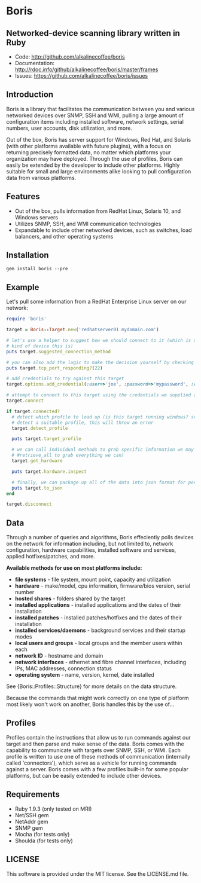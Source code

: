 # Boris
## Networked-device scanning library written in Ruby

* Code: http://github.com/alkalinecoffee/boris
* Documentation: http://rdoc.info/github/alkalinecoffee/boris/master/frames
* Issues: https://github.com/alkalinecoffee/boris/issues

## Introduction
Boris is a library that facilitates the communication between you and various networked devices over SNMP, SSH and WMI, pulling a large amount of configuration items including installed software, network settings, serial numbers, user accounts, disk utilization, and more.

Out of the box, Boris has server support for Windows, Red Hat, and Solaris (with other platforms available with future plugins), with a focus on returning precisely formatted data, no matter which platforms your organization may have deployed.  Through the use of profiles, Boris can easily be extended by the developer to include other platforms.  Highly suitable for small and large environments alike looking to pull configuration data from various platforms.

## Features
* Out of the box, pulls information from RedHat Linux, Solaris 10, and Windows servers
* Utilizes SNMP, SSH, and WMI communication technologies
* Expandable to include other networked devices, such as switches, load balancers, and other operating systems

## Installation
    gem install boris --pre

## Example
Let's pull some information from a RedHat Enterprise Linux server on our network:

```ruby
require 'boris'

target = Boris::Target.new('redhatserver01.mydomain.com')

# let's use a helper to suggest how we should connect to it (which is useful if we're not sure what
# kind of device this is)
puts target.suggested_connection_method

# you can also add the logic to make the decision yourself by checking if certain TCP ports are responsive
puts target.tcp_port_responding?(22)

# add credentials to try against this target
target.options.add_credential(:user=>'joe', :password=>'mypassword', :connection_types=>[:ssh])

# attempt to connect to this target using the credentials we supplied above
target.connect

if target.connected?
  # detect which profile to load up (is this target running windows? solaris? or what?).  if we can't
  # detect a suitable profile, this will throw an error
  target.detect_profile

  puts target.target_profile

  # we can call individual methods to grab specific information we may be interested in (or call
  # #retrieve_all to grab everything we can)
  target.get_hardware

  puts target.hardware.inspect

  # finally, we can package up all of the data into json format for portability
  puts target.to_json
end

target.disconnect
```

## Data
Through a number of queries and algorithms, Boris effeciently polls devices on the network for information including, but not limited to, network configuration, hardware capabilities, installed software and services, applied hotfixes/patches, and more.

**Available methods for use on most platforms include:**

* **file systems** - file system, mount point, capacity and utilization
* **hardware** - make/model, cpu information, firmware/bios version, serial number
* **hosted shares** - folders shared by the target
* **installed applications** - installed applications and the dates of their installation
* **installed patches** - installed patches/hotfixes and the dates of their installation
* **installed services/daemons** - background services and their startup modes
* **local users and groups** - local groups and the member users within each
* **network ID** - hostname and domain
* **network interfaces** - ethernet and fibre channel interfaces, including IPs, MAC addresses, connection status
* **operating system** - name, version, kernel, date installed

See {Boris::Profiles::Structure} for more details on the data structure.

Because the commands that might work correctly on one type of platform most likely won't work on another, Boris handles this by the use of...

## Profiles
Profiles contain the instructions that allow us to run commands against our target and then parse and make sense of the data.  Boris comes with the capability to communicate with targets over SNMP, SSH, or WMI.  Each profile is written to use one of these methods of communication (internally called 'connectors'), which serve as a vehicle for running commands against a server.  Boris comes with a few profiles built-in for some popular platforms, but can be easily extended to include other devices.

## Requirements
* Ruby 1.9.3 (only tested on MRI)
* Net/SSH gem
* NetAddr gem
* SNMP gem
* Mocha (for tests only)
* Shoulda (for tests only)

## LICENSE
This software is provided under the MIT license.  See the LICENSE.md file.